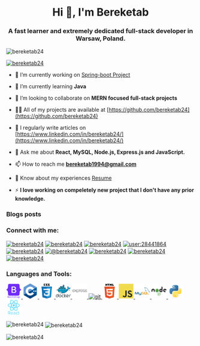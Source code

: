 <body background-color = "white">
<h1 align="center" color="red">Hi 👋, I'm Bereketab</h1>
<h3 align="center">A fast learner and extremely dedicated full-stack developer in Warsaw, Poland.</h3>

<p align="left"> <img src="https://komarev.com/ghpvc/?username=bereketab24&label=Profile%20views&color=0e75b6&style=flat" alt="bereketab24" /> </p>

<p align="left"> <a href="https://github.com/ryo-ma/github-profile-trophy"><img src="https://github-profile-trophy.vercel.app/?username=bereketab24" alt="bereketab24" /></a> </p>

- 🔭 I’m currently working on [Spring-boot Project](https://github.com/bereketab24/Innowise_Spring_Boot_Project)

- 🌱 I’m currently learning **Java**

- 👯 I’m looking to collaborate on **MERN focused full-stack projects**

- 👨‍💻 All of my projects are available at [https://github.com/bereketab24](https://github.com/bereketab24)

- 📝 I regularly write articles on [https://www.linkedin.com/in/bereketab24/](https://www.linkedin.com/in/bereketab24/)

- 💬 Ask me about **React, MySQL, Node.js, Express.js and JavaScript.**

- 📫 How to reach me **bereketab1994@gmail.com**

- 📄 Know about my experiences [Resume](https://drive.google.com/file/d/17ZJhj-NK2OTcWPXAo54VtNSSqy9ziGbp/view?usp=sharing)

- ⚡ **I love working on compeletely new project that I don't have any prior knowledge.**

### Blogs posts
<!-- BLOG-POST-LIST:START -->
<!-- BLOG-POST-LIST:END -->

<h3 align="left">Connect with me:</h3>
<p align="left">
<a href="https://dev.to/bereketab24" target="blank"><img align="center" src="https://raw.githubusercontent.com/rahuldkjain/github-profile-readme-generator/master/src/images/icons/Social/devto.svg" alt="bereketab24" height="30" width="40" /></a>
<a href="https://twitter.com/bereketab24" target="blank"><img align="center" src="https://raw.githubusercontent.com/rahuldkjain/github-profile-readme-generator/master/src/images/icons/Social/twitter.svg" alt="bereketab24" height="30" width="40" /></a>
<a href="https://linkedin.com/in/bereketab24" target="blank"><img align="center" src="https://raw.githubusercontent.com/rahuldkjain/github-profile-readme-generator/master/src/images/icons/Social/linked-in-alt.svg" alt="bereketab24" height="30" width="40" /></a>
<a href="https://stackoverflow.com/users/user:28441864" target="blank"><img align="center" src="https://raw.githubusercontent.com/rahuldkjain/github-profile-readme-generator/master/src/images/icons/Social/stack-overflow.svg" alt="user:28441864" height="30" width="40" /></a>
<a href="https://instagram.com/bereketab24" target="blank"><img align="center" src="https://raw.githubusercontent.com/rahuldkjain/github-profile-readme-generator/master/src/images/icons/Social/instagram.svg" alt="bereketab24" height="30" width="40" /></a>
<a href="https://medium.com/@bereketab24" target="blank"><img align="center" src="https://raw.githubusercontent.com/rahuldkjain/github-profile-readme-generator/master/src/images/icons/Social/medium.svg" alt="@bereketab24" height="30" width="40" /></a>
<a href="https://www.codechef.com/users/bereketab24" target="blank"><img align="center" src="https://cdn.jsdelivr.net/npm/simple-icons@3.1.0/icons/codechef.svg" alt="bereketab24" height="30" width="40" /></a>
<a href="https://www.leetcode.com/bereketab24" target="blank"><img align="center" src="https://raw.githubusercontent.com/rahuldkjain/github-profile-readme-generator/master/src/images/icons/Social/leet-code.svg" alt="bereketab24" height="30" width="40" /></a>
<a href="https://discord.gg/bereketab24" target="blank"><img align="center" src="https://raw.githubusercontent.com/rahuldkjain/github-profile-readme-generator/master/src/images/icons/Social/discord.svg" alt="bereketab24" height="30" width="40" /></a>
</p>

<h3 align="left">Languages and Tools:</h3>
<p align="left"> <a href="https://getbootstrap.com" target="_blank" rel="noreferrer"> <img src="https://raw.githubusercontent.com/devicons/devicon/master/icons/bootstrap/bootstrap-plain-wordmark.svg" alt="bootstrap" width="40" height="40"/> </a> <a href="https://www.w3schools.com/cpp/" target="_blank" rel="noreferrer"> <img src="https://raw.githubusercontent.com/devicons/devicon/master/icons/cplusplus/cplusplus-original.svg" alt="cplusplus" width="40" height="40"/> </a> <a href="https://www.w3schools.com/css/" target="_blank" rel="noreferrer"> <img src="https://raw.githubusercontent.com/devicons/devicon/master/icons/css3/css3-original-wordmark.svg" alt="css3" width="40" height="40"/> </a> <a href="https://www.docker.com/" target="_blank" rel="noreferrer"> <img src="https://raw.githubusercontent.com/devicons/devicon/master/icons/docker/docker-original-wordmark.svg" alt="docker" width="40" height="40"/> </a> <a href="https://expressjs.com" target="_blank" rel="noreferrer"> <img src="https://raw.githubusercontent.com/devicons/devicon/master/icons/express/express-original-wordmark.svg" alt="express" width="40" height="40"/> </a> <a href="https://git-scm.com/" target="_blank" rel="noreferrer"> <img src="https://www.vectorlogo.zone/logos/git-scm/git-scm-icon.svg" alt="git" width="40" height="40"/> </a> <a href="https://www.w3.org/html/" target="_blank" rel="noreferrer"> <img src="https://raw.githubusercontent.com/devicons/devicon/master/icons/html5/html5-original-wordmark.svg" alt="html5" width="40" height="40"/> </a> <a href="https://developer.mozilla.org/en-US/docs/Web/JavaScript" target="_blank" rel="noreferrer"> <img src="https://raw.githubusercontent.com/devicons/devicon/master/icons/javascript/javascript-original.svg" alt="javascript" width="40" height="40"/> </a> <a href="https://www.mysql.com/" target="_blank" rel="noreferrer"> <img src="https://raw.githubusercontent.com/devicons/devicon/master/icons/mysql/mysql-original-wordmark.svg" alt="mysql" width="40" height="40"/> </a> <a href="https://nodejs.org" target="_blank" rel="noreferrer"> <img src="https://raw.githubusercontent.com/devicons/devicon/master/icons/nodejs/nodejs-original-wordmark.svg" alt="nodejs" width="40" height="40"/> </a> <a href="https://www.python.org" target="_blank" rel="noreferrer"> <img src="https://raw.githubusercontent.com/devicons/devicon/master/icons/python/python-original.svg" alt="python" width="40" height="40"/> </a> <a href="https://reactjs.org/" target="_blank" rel="noreferrer"> <img src="https://raw.githubusercontent.com/devicons/devicon/master/icons/react/react-original-wordmark.svg" alt="react" width="40" height="40"/> </a>  </p>

<p><img align="left" src="https://github-readme-stats.vercel.app/api/top-langs?username=bereketab24&show_icons=true&locale=en&layout=compact" alt="bereketab24" /></p>

<p>&nbsp;<img align="center" src="https://github-readme-stats.vercel.app/api?username=bereketab24&show_icons=true&locale=en" alt="bereketab24" /></p>

<p><img align="center" src="https://github-readme-streak-stats.herokuapp.com/?user=bereketab24&" alt="bereketab24" /></p>
</body>
